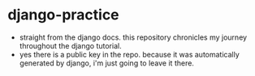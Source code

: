 # django-practice
- straight from the django docs. this repository chronicles my journey throughout the django tutorial.
- yes there is a public key in the repo. because it was automatically generated by django, i'm just going to leave it there.
